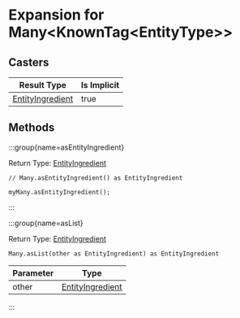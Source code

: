 # Expansion for Many&lt;KnownTag<EntityType<Entity>>&gt;

## Casters

|                       Result Type                        | Is Implicit |
|----------------------------------------------------------|-------------|
| [EntityIngredient](/vanilla/api/entity/EntityIngredient) | true        |

## Methods

:::group{name=asEntityIngredient}

Return Type: [EntityIngredient](/vanilla/api/entity/EntityIngredient)

```zenscript
// Many.asEntityIngredient() as EntityIngredient

myMany.asEntityIngredient();
```

:::

:::group{name=asList}

Return Type: [EntityIngredient](/vanilla/api/entity/EntityIngredient)

```zenscript
Many.asList(other as EntityIngredient) as EntityIngredient
```

| Parameter |                           Type                           |
|-----------|----------------------------------------------------------|
| other     | [EntityIngredient](/vanilla/api/entity/EntityIngredient) |


:::


